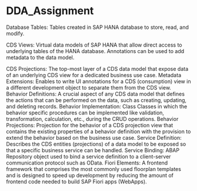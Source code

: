 # DDA_Assignment
Database Tables: Tables created in SAP HANA database to store, read, and modify.

CDS Views: Virtual data models of SAP HANA that allow direct access to underlying tables of the HANA database. Annotations can be used to add metadata to the data model.

CDS Projections: The top-most layer of a CDS data model that expose data of an underlying CDS view for a dedicated business use case.
Metadata Extensions: Enables to write UI annotations for a CDS (consumption) view in a different development object to separate them from the CDS view.
Behavior Definitions: A crucial aspect of any CDS data model that defines the actions that can be performed on the data, such as creating, updating, and deleting records.
Behavior Implementation: Class	Classes in which the behavior specific procedures can be implemented like validation, transformation, calculation, etc., during the CRUD operations.
Behavior Projections: Projection for the behavior of a CDS projection view that contains the existing properties of a behavior definition with the provision to extend the behavior based on the business use case.
Service Definition: Describes the CDS entities (projections) of a data model to be exposed so that a specific business service can be handled.
Service Binding: ABAP Repository object used to bind a service definition to a client-server communication protocol such as OData.
Fiori Elements: A frontend framework that comprises the most commonly used floorplan templates and is designed to speed up development by reducing the amount of frontend code needed to build SAP Fiori apps (WebApps).
